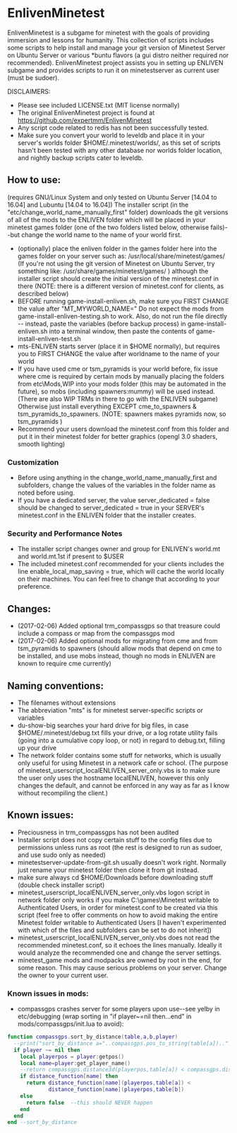 # EnlivenMinetest
EnlivenMinetest is a subgame for minetest with the goals of providing immersion and lessons for humanity.
This collection of scripts includes some scripts to help install and manage your git version of Minetest Server on Ubuntu Server or various *buntu flavors (a gui distro neither required nor recommended).
EnlivenMinetest project assists you in setting up ENLIVEN subgame and provides scripts to run it on minetestserver as current user (must be sudoer).

DISCLAIMERS:
* Please see included LICENSE.txt (MIT license normally)
* The original EnlivenMinetest project is found at https://github.com/expertmm/EnlivenMinetest
* Any script code related to redis has not been successfully tested.
* Make sure you convert your world to leveldb and place it in your server's worlds folder $HOME/.minetest/worlds/, as this set of scripts hasn't been tested with any other database nor worlds folder location, and nightly backup scripts cater to leveldb.


## How to use:
(requires GNU/Linux System and only tested on Ubuntu Server [14.04 to 16.04] and Lubuntu [14.04 to 16.04])
The installer script (in the "etc/change_world_name_manually_first" folder) downloads the git versions of all of the mods to the ENLIVEN folder which will be placed in your minetest games folder (one of the two folders listed below, otherwise fails)--but change the world name to the name of your world first.
* (optionally) place the enliven folder in the games folder here into the games folder on your server such as:
  /usr/local/share/minetest/games/
	(If you're not using the git version of Minetest on Ubuntu Server, try something like:
	/usr/share/games/minetest/games/ )
  although the installer script should create the initial version of the minetest.conf in there (NOTE: there is a different version of minetest.conf for clients, as described below)
* BEFORE running game-install-enliven.sh, make sure you FIRST CHANGE the value after "MT_MYWORLD_NAME="
Do not expect the mods from game-install-enliven-testing.sh to work. Also, do not run the file directly -- instead, paste the variables (before backup process) in game-install-enliven.sh into a terminal window, then paste the contents of game-install-enliven-test.sh
* mts-ENLIVEN starts server (place it in $HOME normally), but requires you to FIRST CHANGE the value after worldname to the name of your world
* If you have used cme or tsm_pyramids is your world before, fix issue where cme is required by certain mods by manually placing the folders from etc\Mods,WIP into your mods folder (this may be automated in the future), so mobs (including spawners:mummy) will be used instead.
(There are also WIP TRMs in there to go with the ENLIVEN subgame)
Otherwise just install everything EXCEPT cme_to_spawners & tsm_pyramids_to_spawners.
(NOTE: spawners makes pyramids now, so tsm_pyramids )
* Recommend your users download the minetest.conf from this folder and put it in their minetest folder for better graphics (opengl 3.0 shaders, smooth lighting)

### Customization
* Before using anything in the change_world_name_manually_first and subfolders, change the values of the variables in the folder name as noted before using.
* If you have a dedicated server, the value server_dedicated = false should be changed to server_dedicated = true in your SERVER's minetest.conf in the ENLIVEN folder that the installer creates.

### Security and Performance Notes
* The installer script changes owner and group for ENLIVEN's world.mt and world.mt.1st if present to $USER
* The included minetest.conf recommended for your clients includes the line enable_local_map_saving = true, which will cache the world locally on their machines. You can feel free to change that according to your preference.


## Changes:
* (2017-02-06) Added optional trm_compassgps so that treasure could include a compass or map from the compassgps mod
* (2017-02-06) Added optional mods for migrating from cme and from tsm_pyramids to spawners (should allow mods that depend on cme to be installed, and use mobs instead, though no mods in ENLIVEN are known to require cme currently)

## Naming conventions:
* The filenames without extensions 
* The abbreviation "mts" is for minetest server-specific scripts or variables
* du-show-big searches your hard drive for big files, in case $HOME/.minetest/debug.txt fills your drive, or a log rotate utility fails (going into a cumulative copy loop, or not) in regard to debug.txt, filling up your drive
* The network folder contains some stuff for networks, which is usually only useful for using Minetest in a network cafe or school.
(The purpose of minetest_userscript_localENLIVEN_server_only.vbs is to make sure the user only uses the hostname localENLIVEN, however this only changes the default, and cannot be enforced in any way as far as I know without recompiling the client.)


## Known issues:
* Preciousness in trm_compassgps has not been audited
* Installer script does not copy certain stuff to the config files due to permissions unless runs as root (the rest is designed to run as sudoer, and use sudo only as needed)
* minetestserver-update-from-git.sh usually doesn't work right. Normally just rename your minetest folder then clone it from git instead.
* make sure always cd $HOME/Downloads before downloading stuff (double check installer script)
* minetest_userscript_localENLIVEN_server_only.vbs logon script in network folder only works if you make C:\games\Minetest writable to Authenticated Users, in order for minetest.conf to be created via this script (feel free to offer comments on how to avoid making the entire Minetest folder writable to Authenticated Users [I haven't experimented with which of the files and subfolders can be set to do not inherit])
* minetest_userscript_localENLIVEN_server_only.vbs does not read the recommended minetest.conf, so it echoes the lines manually. Ideally it would analyze the recommended one and change the server settings.
* minetest_game mods and modpacks are owned by root in the end, for some reason. This may cause serious problems on your server. Change the owner to your current user.

### Known issues in mods:
* compassgps crashes server for some players upon use--see yelby in etc/debugging (wrap sorting in "if player~=nil then...end" in mods/compassgps/init.lua to avoid):
```lua
function compassgps.sort_by_distance(table,a,b,player)
  --print("sort_by_distance a="..compassgps.pos_to_string(table[a]).." b="..pos_to_string(table[b]))
  if player ~= nil then
    local playerpos = player:getpos()
    local name=player:get_player_name()
    --return compassgps.distance3d(playerpos,table[a]) < compassgps.distance3d(playerpos,table[b])
    if distance_function[name] then
      return distance_function[name](playerpos,table[a]) <
             distance_function[name](playerpos,table[b])
    else
      return false  --this should NEVER happen
    end
  end
end --sort_by_distance
```
